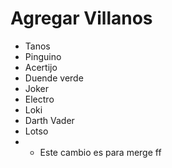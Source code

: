 # Agregar Villanos

 * Tanos
 * Pinguino 
 * Acertijo
 * Duende verde
 * Joker
 * Electro
 * Loki
 * Darth Vader
 * Lotso
 * * Este cambio es para merge ff